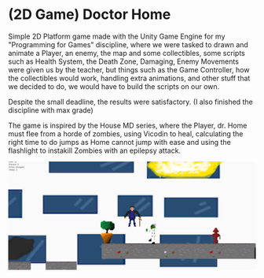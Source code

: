 # (2D Game) Doctor Home

Simple 2D Platform game made with the Unity Game Engine for my "Programming for Games" discipline, where we were tasked to drawn and animate a Player, an enemy, the map and some collectibles, some scripts such as Health System, the Death Zone, Damaging, Enemy Movements were given us by the teacher, but things such as the Game Controller, how the collectibles would work, handling extra animations, and other stuff that we decided to do, we would have to build the scripts on our own.

Despite the small deadline, the results were satisfactory. (I also finished the discipline with max grade)

The game is inspired by the House MD series, where the Player, dr. Home must flee from a horde of zombies, using Vicodin to heal, calculating the right time to do jumps as Home cannot jump with ease and using the flashlight to instakill Zombies with an epilepsy attack.


![Logo](images/readmeimage.png)
